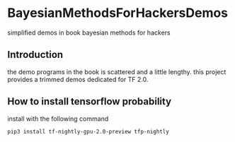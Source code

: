 # BayesianMethodsForHackersDemos
simplified demos in book bayesian methods for hackers

## Introduction

the demo programs in the book is scattered and a little lengthy. this project provides a trimmed demos dedicated for TF 2.0.

## How to install tensorflow probability

install with the following command

```bash
pip3 install tf-nightly-gpu-2.0-preview tfp-nightly
```


